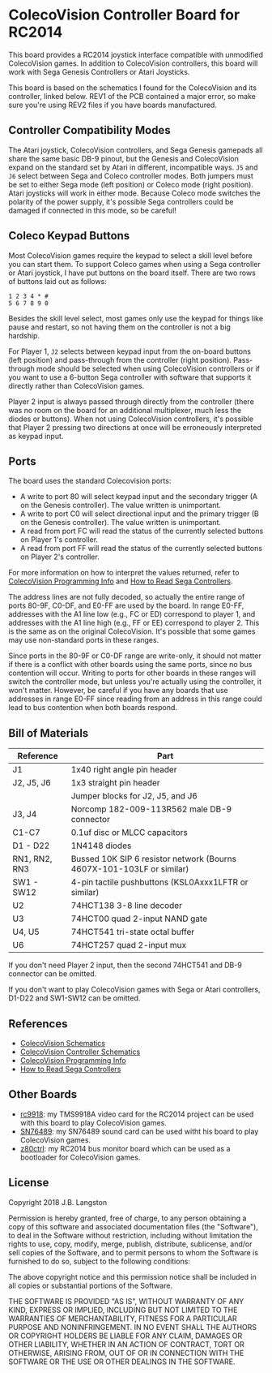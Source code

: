 # ColecoVision Controller Board for RC2014

This board provides a RC2014 joystick interface compatible with unmodified ColecoVision games.  In addition to ColecoVision controllers, this board will work with Sega Genesis Controllers or Atari Joysticks.

This board is based on the schematics I found for the ColecoVision and its controller, linked below.  REV1 of the PCB contained a major error, so make sure you're using REV2 files if you have boards manufactured.

## Controller Compatibility Modes

The Atari joystick, ColecoVision controllers, and Sega Genesis gamepads all share the same basic DB-9 pinout, but the Genesis and ColecoVision expand on the standard set by Atari in different, incompatible ways.  `J5` and `J6` select between Sega and Coleco controller modes.  Both jumpers must be set to either Sega mode (left position) or Coleco mode (right position).  Atari joysticks will work in either mode.  Because Coleco mode switches the polarity of the power supply, it's possible Sega controllers could be damaged if connected in this mode, so be careful!

## Coleco Keypad Buttons

Most ColecoVision games require the keypad to select a skill level before you can start them.  To support Coleco games when using a Sega controller or Atari joystick, I have put buttons on the board itself.  There are two rows of buttons laid out as follows:

```
1 2 3 4 * #
5 6 7 8 9 0
```

Besides the skill level select, most games only use the keypad for things like pause and restart, so not having them on the controller is not a big hardship. 

For Player 1, `J2` selects between keypad input from the on-board buttons (left position) and pass-through from the controller (right position). Pass-through mode should be selected when using ColecoVision controllers or if you want to use a 6-button Sega controller with software that supports it directly rather than ColecoVision games. 

Player 2 input is always passed through directly from the controller (there was no room on the board for an additional multiplexer, much less the diodes or buttons). When not using ColecoVision controllers, it's possible that Player 2 pressing two directions at once will be erroneously interpreted as keypad input.

## Ports

The board uses the standard Colecovision ports:

- A write to port 80 will select keypad input and the secondary trigger (A on the Genesis controller). The value written is unimportant.
- A write to port C0 will select directional input and the primary trigger (B on the Genesis controller). The value written is unimportant.
- A read from port FC will read the status of the currently selected buttons on Player 1's controller.
- A read from port FF will read the status of the currently selected buttons on Player 2's controller. 

 For more information on how to interpret the values returned, refer to [ColecoVision Programming Info](http://www.atarihq.com/danb/files/CV-Tech.txt) and [How to Read Sega Controllers](https://github.com/jonthysell/SegaController/wiki/How-To-Read-Sega-Controllers).

The address lines are not fully decoded, so actually the entire range of ports 80-9F, C0-DF, and E0-FF are used by the board. In range E0-FF, addresses with the A1 line low (e.g., FC or ED) correspond to player 1, and addresses with the A1 line high (e.g., FF or EE) correspond to player 2. This is the same as on the original ColecoVision. It's possible that some games may use non-standard ports in these ranges.

Since ports in the 80-9F or C0-DF range are write-only, it should not matter if there is a conflict with other boards using the same ports, since no bus contention will occur.  Writing to ports for other boards in these ranges will switch the controller mode, but unless you're actually using the controller, it won't matter. However, be careful if you have any boards that use addresses in range E0-FF since reading from an address in this range could lead to bus contention when both boards respond.

## Bill of Materials

| Reference | Part |
|-|-|
| J1 | 1x40 right angle pin header |
| J2, J5, J6 | 1x3 straight pin header |
| | Jumper blocks for J2, J5, and J6 |
| J3, J4 | Norcomp 182-009-113R562 male DB-9 connector |
| C1-C7 | 0.1uf disc or MLCC capacitors |
| D1 - D22 | 1N4148 diodes |
| RN1, RN2, RN3 | Bussed 10K SIP 6 resistor network (Bourns 4607X-101-103LF or similar)|
| SW1 - SW12 | 4-pin tactile pushbuttons (KSL0Axxx1LFTR or similar) |
| U2 | 74HCT138 3-8 line decoder | 
| U3 | 74HCT00 quad 2-input NAND gate |
| U4, U5 | 74HCT541 tri-state octal buffer |
| U6 | 74HCT257 quad 2-input mux |

If you don't need Player 2 input, then the second 74HCT541 and DB-9 connector can be omitted.

If you don't want to play ColecoVision games with Sega or Atari controllers, D1-D22 and SW1-SW12 can be omitted.

## References

- [ColecoVision Schematics](http://www.atarihq.com/danb/files/colecovision.pdf)
- [ColecoVision Controller Schematics](http://www.chromesphere.net/coleco/Documents/ColecoController.pdf)
- [ColecoVision Programming Info](http://www.atarihq.com/danb/files/CV-Tech.txt)
- [How to Read Sega Controllers](https://github.com/jonthysell/SegaController/wiki/How-To-Read-Sega-Controllers)

## Other Boards

- [rc9918](https://github.com/jblang/rc9918): my TMS9918A video card for the RC2014 project can be used with this board to play ColecoVision games.
- [SN76489](https://github.com/jblang/SN76489): my SN76489 sound card can be used witht his board to play ColecoVision games.
- [z80ctrl](https://github.com/jblang/z80ctrl): my RC2014 bus monitor board which can be used as a bootloader for ColecoVision games.

## License

Copyright 2018 J.B. Langston

Permission is hereby granted, free of charge, to any person obtaining a copy of this software and associated documentation files (the "Software"), to deal in the Software without restriction, including without limitation the rights to use, copy, modify, merge, publish, distribute, sublicense, and/or sell copies of the Software, and to permit persons to whom the Software is furnished to do so, subject to the following conditions:

The above copyright notice and this permission notice shall be included in all copies or substantial portions of the Software.

THE SOFTWARE IS PROVIDED "AS IS", WITHOUT WARRANTY OF ANY KIND, EXPRESS OR IMPLIED, INCLUDING BUT NOT LIMITED TO THE WARRANTIES OF MERCHANTABILITY, FITNESS FOR A PARTICULAR PURPOSE AND NONINFRINGEMENT. IN NO EVENT SHALL THE AUTHORS OR COPYRIGHT HOLDERS BE LIABLE FOR ANY CLAIM, DAMAGES OR OTHER LIABILITY, WHETHER IN AN ACTION OF CONTRACT, TORT OR OTHERWISE, ARISING FROM, OUT OF OR IN CONNECTION WITH THE SOFTWARE OR THE USE OR OTHER DEALINGS IN THE SOFTWARE.
